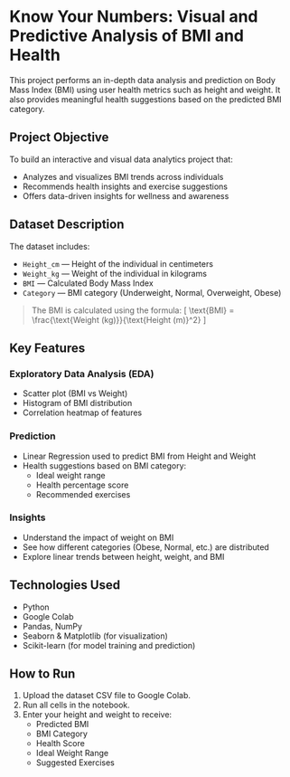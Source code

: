 # Know Your Numbers: Visual and Predictive Analysis of BMI and Health

This project performs an in-depth data analysis and prediction on Body Mass Index (BMI) using user health metrics such as height and weight. It also provides meaningful health suggestions based on the predicted BMI category.

## Project Objective

To build an interactive and visual data analytics project that:
- Analyzes and visualizes BMI trends across individuals
- Recommends health insights and exercise suggestions
- Offers data-driven insights for wellness and awareness
  
## Dataset Description

The dataset includes:
- `Height_cm` — Height of the individual in centimeters  
- `Weight_kg` — Weight of the individual in kilograms  
- `BMI` — Calculated Body Mass Index  
- `Category` — BMI category (Underweight, Normal, Overweight, Obese)

> The BMI is calculated using the formula:
> \[
\text{BMI} = \frac{\text{Weight (kg)}}{\text{Height (m)}^2}
\]


## Key Features

### Exploratory Data Analysis (EDA)
- Scatter plot (BMI vs Weight)
- Histogram of BMI distribution
- Correlation heatmap of features

### Prediction
- Linear Regression used to predict BMI from Height and Weight
- Health suggestions based on BMI category:
  - Ideal weight range
  - Health percentage score
  - Recommended exercises

### Insights
- Understand the impact of weight on BMI
- See how different categories (Obese, Normal, etc.) are distributed
- Explore linear trends between height, weight, and BMI

## Technologies Used

- Python
- Google Colab
- Pandas, NumPy
- Seaborn & Matplotlib (for visualization)
- Scikit-learn (for model training and prediction)

## How to Run

1. Upload the dataset CSV file to Google Colab.
2. Run all cells in the notebook.
3. Enter your height and weight to receive:
   - Predicted BMI
   - BMI Category
   - Health Score
   - Ideal Weight Range
   - Suggested Exercises

